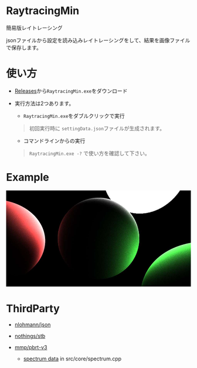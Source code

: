 # RaytracingMin
簡易版レイトレーシング

jsonファイルから設定を読み込みレイトレーシングをして、結果を画像ファイルで保存します。

# 使い方
- [Releases](https://github.com/Penguin77jp/RaytracingMin/releases)から`RaytracingMin.exe`をダウンロード

- 実行方法は2つあります。
    - `RaytracingMin.exe`をダブルクリックで実行

    > 初回実行時に `settingData.json`ファイルが生成されます。

    - コマンドラインからの実行

    > `RaytracingMin.exe -?` で使い方を確認して下さい。

# Example
![Scene1](ExampleImage/Ex01.jpg)


# ThirdParty
- [nlohmann/json](https://github.com/nlohmann/json)

- [nothings/stb](https://github.com/nothings/stb)

- [mmp/pbrt-v3](https://github.com/mmp/pbrt-v3)
    - [spectrum data](https://github.com/mmp/pbrt-v3/blob/master/src/core/spectrum.cpp#L984) in src/core/spectrum.cpp